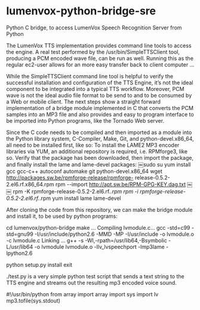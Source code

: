 # lumenvox-python-bridge-sre
Python C bridge, to access LumenVox Speech Recognition Server from Python

The LumenVox TTS implementation provides command line tools to access the engine.
A real test performed by the /usr/bin/SimpleTTSClient tool, producing a PCM encoded wave file, 
can be run as well. Running this as the regular ec2-user allows for an more easy transfer back 
to client computer ...


While the SimpleTTSClient command line tool is helpful to verify the successful installation and 
configuration of the TTS Engine, it’s not the ideal component to be integrated into a typical TTS 
workflow. Moreover, PCM wave is not the ideal audio file format to be send to
and to be consumed by a Web or mobile client.
The next steps show a straight forward implementation of a bridge module implemented in C that 
converts the PCM samples into an MP3 file and also provides and easy to program interface to be 
imported into Python programs, like the Tornado Web server.

Since the C code needs to be compiled and then imported as a module into the Python library system, 
C-Compiler, Make, Git, and python-devel.x86_64, all need to be installed first, like so:
To install the LAME2 MP3 encoder libraries via YUM, an additional repository is required, i.e. 
RPMforge3, like so.
Verify that the package has been downloaded, then import the package, and finally install the lame and 
lame-devel packages:
￼sudo su
yum install gcc gcc-c++ autoconf automake git python-devel.x86_64
wget http://packages.sw.be/rpmforge-release/rpmforge-
release-0.5.2-2.el6.rf.x86_64.rpm
rpm --import http://apt.sw.be/RPM-GPG-KEY.dag.txt
￼￼
rpm -K rpmforge-release-0.5.2-2.el6.rf.*.rpm
rpm -i rpmforge-release-0.5.2-2.el6.rf.*.rpm
yum install lame lame-devel

After cloning the code from this repository, we can make the bridge module and install it, 
to be used by python programs:

cd lumenvox/python-bridge
make
...
Compiling lvmodule.c...
gcc -std=c99 -std=gnu99  -I/usr/include/python2.6 -MMD -MP -I/usr/include  -o
lvmodule.o -c lvmodule.c
Linking ...
g++ -s -Wl,-rpath=/usr/lib64,-Bsymbolic  -L/usr/lib64 -o lvmodule lvmodule.o
-llv_lvspeechport -lmp3lame -lpython2.6


python setup.py install
exit

./test.py is a very simple python test script that sends a text string to the TTS engine 
and streams out the resulting mp3 encoded voice sound.

#!/usr/bin/python
from array import array
import sys
import lv
mp3.tofile(sys.stdout)

